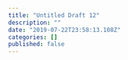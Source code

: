 ```yaml
---
title: "Untitled Draft 12"
description: ""
date: "2019-07-22T23:58:13.108Z"
categories: []
published: false
---
```



